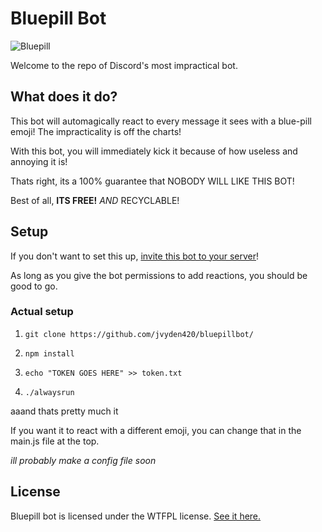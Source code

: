 # Bluepill Bot

![Bluepill](https://github.com/jvyden420/bluepillbot/blob/master/bluepill.png)

Welcome to the repo of Discord's most impractical bot.

## What does it do?
This bot will automagically react to every message it sees with a blue-pill emoji! The impracticality is off the charts!

With this bot, you will immediately kick it because of how useless and annoying it is!

Thats right, its a 100% guarantee that NOBODY WILL LIKE THIS BOT!

Best of all, **ITS FREE!** *AND* RECYCLABLE!


## Setup
If you don't want to set this up, [invite this bot to your server](https://discordapp.com/api/oauth2/authorize?client_id=599787587602874393&permissions=64&scope=bot)!

As long as you give the bot permissions to add reactions, you should be good to go.

### Actual setup
1. `git clone https://github.com/jvyden420/bluepillbot/`

2. `npm install`

3. `echo "TOKEN GOES HERE" >> token.txt`

4. `./alwaysrun`

aaand thats pretty much it

If you want it to react with a different emoji, you can change that in the main.js file at the top. 

*ill probably make a config file soon*

## License

Bluepill bot is licensed under the WTFPL license.
[See it here.](https://github.com/jvyden420/bluepillbot/blob/master/LICENSE)

